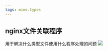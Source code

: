 ```yaml
---
tags: mine.types
---
```

## nginx文件关联程序
用于解决什么类型文件使用什么程序处理的问题
![](https://cdn.jsdelivr.net/gh/lijing-2008/PicGo/img/20220110205503.png)
